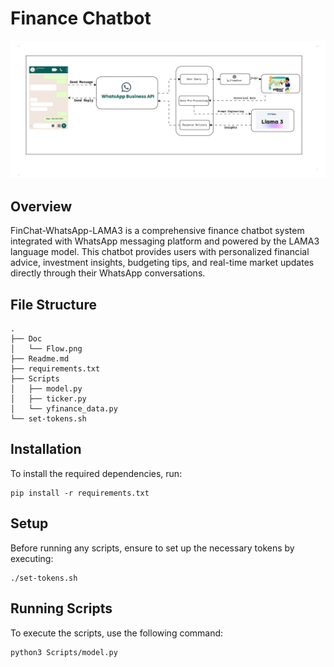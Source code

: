 #  Finance Chatbot

![Flow Diagram](Doc/Flow.png)

## Overview

FinChat-WhatsApp-LAMA3 is a comprehensive finance chatbot system integrated with WhatsApp messaging platform and powered by the LAMA3 language model.  This chatbot provides users with personalized financial advice, investment insights, budgeting tips, and real-time market updates directly through their WhatsApp conversations.

## File Structure

```
.
├── Doc
│   └── Flow.png
├── Readme.md
├── requirements.txt
├── Scripts
│   ├── model.py
│   ├── ticker.py
│   └── yfinance_data.py
└── set-tokens.sh
```

## Installation
To install the required dependencies, run:

```
pip install -r requirements.txt
```

## Setup
Before running any scripts, ensure to set up the necessary tokens by executing:

```
./set-tokens.sh
```
## Running Scripts
To execute the scripts, use the following command:

```
python3 Scripts/model.py
```


